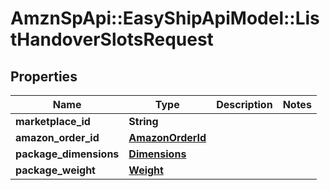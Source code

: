 # AmznSpApi::EasyShipApiModel::ListHandoverSlotsRequest

## Properties
Name | Type | Description | Notes
------------ | ------------- | ------------- | -------------
**marketplace_id** | **String** |  | 
**amazon_order_id** | [**AmazonOrderId**](AmazonOrderId.md) |  | 
**package_dimensions** | [**Dimensions**](Dimensions.md) |  | 
**package_weight** | [**Weight**](Weight.md) |  | 

